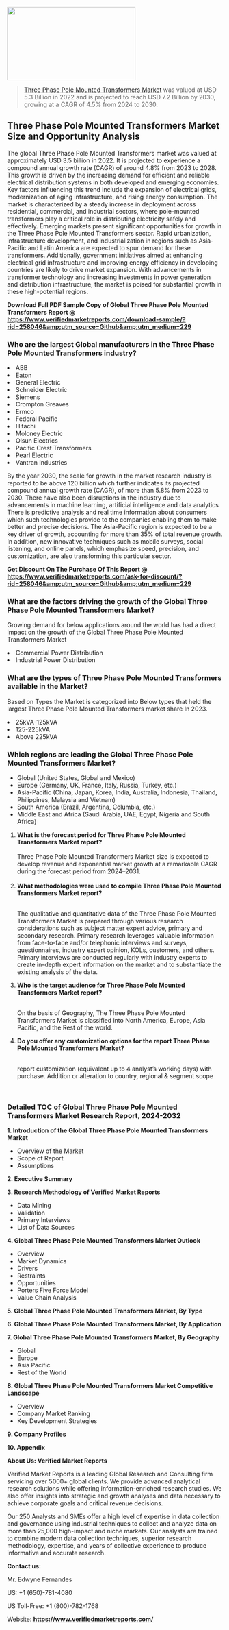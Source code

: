 <img src="https://ffe5etoiles.com/wp-content/uploads/2024/12/MST1-300x171.png" alt="" width="300" height="171" class="alignnone size-medium wp-image-20088" /><blockquote><p><p><a href="https://www.verifiedmarketreports.com/download-sample/?rid=258046&utm_source=Github&utm_medium=229" target="_blank">Three Phase Pole Mounted Transformers Market</a> was valued at USD 5.3 Billion in 2022 and is projected to reach USD 7.2 Billion by 2030, growing at a CAGR of 4.5% from 2024 to 2030.</p></blockquote><p><h2>Three Phase Pole Mounted Transformers Market Size and Opportunity Analysis</h2> The global Three Phase Pole Mounted Transformers market was valued at approximately USD 3.5 billion in 2022. It is projected to experience a compound annual growth rate (CAGR) of around 4.8% from 2023 to 2028. This growth is driven by the increasing demand for efficient and reliable electrical distribution systems in both developed and emerging economies. Key factors influencing this trend include the expansion of electrical grids, modernization of aging infrastructure, and rising energy consumption. The market is characterized by a steady increase in deployment across residential, commercial, and industrial sectors, where pole-mounted transformers play a critical role in distributing electricity safely and effectively. Emerging markets present significant opportunities for growth in the Three Phase Pole Mounted Transformers sector. Rapid urbanization, infrastructure development, and industrialization in regions such as Asia-Pacific and Latin America are expected to spur demand for these transformers. Additionally, government initiatives aimed at enhancing electrical grid infrastructure and improving energy efficiency in developing countries are likely to drive market expansion. With advancements in transformer technology and increasing investments in power generation and distribution infrastructure, the market is poised for substantial growth in these high-potential regions. </p><p class=""><strong>Download Full PDF Sample Copy of Global Three Phase Pole Mounted Transformers Report @ <a href="https://www.verifiedmarketreports.com/download-sample/?rid=258046&amp;utm_source=Github&amp;utm_medium=229" target="_blank">https://www.verifiedmarketreports.com/download-sample/?rid=258046&amp;utm_source=Github&amp;utm_medium=229</a></strong></p><h3 id="" class="">Who are the largest Global manufacturers in the Three Phase Pole Mounted Transformers industry?</h3><p><li>ABB</li><li> Eaton</li><li> General Electric</li><li> Schneider Electric</li><li> Siemens</li><li> Crompton Greaves</li><li> Ermco</li><li> Federal Pacific</li><li> Hitachi</li><li> Moloney Electric</li><li> Olsun Electrics</li><li> Pacific Crest Transformers</li><li> Pearl Electric</li><li> Vantran Industries</li></p><div class=""><div class="" dir="" data-message-author-role="" data-message-id="" data-message-model-slug=""><div class=""><div class=""><div class=""><div class="" dir="" data-message-author-role="" data-message-id="" data-message-model-slug=""><div class=""><div class=""><p>By the year 2030, the scale for growth in the market research industry is reported to be above 120 billion which further indicates its projected compound annual growth rate (CAGR), of more than 5.8% from 2023 to 2030. There have also been disruptions in the industry due to advancements in machine learning, artificial intelligence and data analytics There is predictive analysis and real time information about consumers which such technologies provide to the companies enabling them to make better and precise decisions. The Asia-Pacific region is expected to be a key driver of growth, accounting for more than 35% of total revenue growth. In addition, new innovative techniques such as mobile surveys, social listening, and online panels, which emphasize speed, precision, and customization, are also transforming this particular sector.</p><p><strong>Get Discount On The Purchase Of This Report @&nbsp; <a href="https://www.verifiedmarketreports.com/ask-for-discount/?rid=258046&amp;utm_source=Github&amp;utm_medium=229" target="_blank">https://www.verifiedmarketreports.com/ask-for-discount/?rid=258046&amp;utm_source=Github&amp;utm_medium=229</a></strong></p></div></div></div></div></div></div></div></div><h3 id="" class="">What are the factors driving the growth of the Global Three Phase Pole Mounted Transformers Market?</h3><p id="" class="">Growing demand for below applications around the world has had a direct impact on the growth of the Global Three Phase Pole Mounted Transformers Market</p><p id="" class=""><li>Commercial Power Distribution</li><li> Industrial Power Distribution</li></p><h3 id="" class="">What are the types of Three Phase Pole Mounted Transformers available in the Market?</h3><p id="" class="">Based on Types the Market is categorized into Below types that held the largest Three Phase Pole Mounted Transformers market share In 2023.</p><p id="" class=""><li>25kVA-125kVA</li><li> 125-225kVA</li><li> Above 225kVA</li></p><h3 id="" class="">Which regions are leading the Global Three Phase Pole Mounted Transformers Market?</h3><ul><li>Global (United States, Global and Mexico)</li><li>Europe (Germany, UK, France, Italy, Russia, Turkey, etc.)</li><li>Asia-Pacific (China, Japan, Korea, India, Australia, Indonesia, Thailand, Philippines, Malaysia and Vietnam)</li><li>South America (Brazil, Argentina, Columbia, etc.)</li><li>Middle East and Africa (Saudi Arabia, UAE, Egypt, Nigeria and South Africa)</li></ul><p><ol><li><strong>What is the forecast period for Three Phase Pole Mounted Transformers Market report?<br /></strong><br /><span data-sheets-root="1" data-sheets-value="{&quot;1&quot;:2,&quot;2&quot;:&quot;XXXX size is expected to develop revenue and exponential market growth at a remarkable CAGR during the forecast period from 2024&ndash;2030.&quot;}" data-sheets-userformat="{&quot;2&quot;:12674,&quot;4&quot;:{&quot;1&quot;:2,&quot;2&quot;:16776960},&quot;10&quot;:2,&quot;11&quot;:0,&quot;15&quot;:&quot;Arial&quot;,&quot;16&quot;:12}">Three Phase Pole Mounted Transformers Market size is expected to develop revenue and exponential market growth at a remarkable CAGR during the forecast period from 2024&ndash;2031.</span><br /><br /></li><li><strong>What methodologies were used to compile Three Phase Pole Mounted Transformers Market report?<br /><br /></strong><p>The qualitative and quantitative data of the&nbsp;Three Phase Pole Mounted Transformers Market is prepared through various research considerations such as subject matter expert advice, primary and secondary research. Primary research leverages valuable information from face-to-face and/or telephonic interviews and surveys, questionnaires, industry expert opinion, KOLs, customers, and others. Primary interviews are conducted regularly with industry experts to create in-depth expert information on the market and to substantiate the existing analysis of the data.&nbsp;</p></li><li><strong>Who is the target audience for Three Phase Pole Mounted Transformers Market report?<br /><br /></strong><p>On the basis of Geography, The&nbsp;Three Phase Pole Mounted Transformers Market is classified into North America, Europe, Asia Pacific, and the Rest of the world.</p></li><li><strong>Do you offer any customization options for the report Three Phase Pole Mounted Transformers Market?<br /><br /></strong><p>report customization (equivalent up to 4 analyst&rsquo;s working days) with purchase. Addition or alteration to country, regional &amp; segment scope</p><p>&nbsp;</p></li></ol></p><h3 id="" class="">Detailed TOC of Global Three Phase Pole Mounted Transformers Market Research Report, 2024-2032</h3><p id="" class=""><strong>1. Introduction of the Global Three Phase Pole Mounted Transformers Market</strong></p><ul><li>Overview of the Market</li><li>Scope of Report</li><li>Assumptions</li></ul><p id="" class=""><strong>2. Executive Summary</strong></p><p id="" class=""><strong>3. Research Methodology of&nbsp;Verified Market Reports</strong></p><ul><li>Data Mining</li><li>Validation</li><li>Primary Interviews</li><li>List of Data Sources</li></ul><p id="" class=""><strong>4. Global Three Phase Pole Mounted Transformers Market Outlook</strong></p><ul><li>Overview</li><li>Market Dynamics</li><li>Drivers</li><li>Restraints</li><li>Opportunities</li><li>Porters Five Force Model</li><li>Value Chain Analysis</li></ul><p id="" class=""><strong>5. Global Three Phase Pole Mounted Transformers Market, By&nbsp;Type</strong></p><p id="" class=""><strong>6. Global Three Phase Pole Mounted Transformers Market, By Application</strong></p><p id="" class=""><strong>7. Global Three Phase Pole Mounted Transformers Market, By Geography</strong></p><ul><li>Global</li><li>Europe</li><li>Asia Pacific</li><li>Rest of the World</li></ul><p id="" class=""><strong>8. Global Three Phase Pole Mounted Transformers Market Competitive Landscape</strong></p><ul><li>Overview</li><li>Company Market Ranking</li><li>Key Development Strategies</li></ul><p id="" class=""><strong>9. Company Profiles</strong></p><p id="" class=""><strong>10. Appendix</strong></p><p id="" class=""><strong>About Us: Verified Market Reports</strong></p><p id="" class="">Verified Market Reports is a leading Global Research and Consulting firm servicing over 5000+ global clients. We provide advanced analytical research solutions while offering information-enriched research studies. We also offer insights into strategic and growth analyses and data necessary to achieve corporate goals and critical revenue decisions.</p><p id="" class="">Our 250 Analysts and SMEs offer a high level of expertise in data collection and governance using industrial techniques to collect and analyze data on more than 25,000 high-impact and niche markets. Our analysts are trained to combine modern data collection techniques, superior research methodology, expertise, and years of collective experience to produce informative and accurate research.</p><p id="" class=""><strong>Contact us:</strong></p><p id="" class="">Mr. Edwyne Fernandes</p><p id="" class="">US: +1 (650)-781-4080</p><p id="" class="">US Toll-Free: +1 (800)-782-1768</p><p id="" class="">Website: <a target="" data-test-app-aware-link=""><strong>https://www.verifiedmarketreports.com/</strong></a></p>
